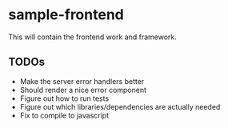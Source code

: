 # sample-frontend

This will contain the frontend work and framework.


## TODOs

* Make the server error handlers better
* Should render a nice error component
* Figure out how to run tests
* Figure out which libraries/dependencies are actually needed
* Fix to compile to javascript
